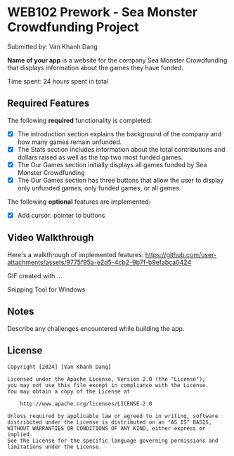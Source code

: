# WEB102 Prework - Sea Monster Crowdfunding Project

Submitted by: Van Khanh Dang

**Name of your app** is a website for the company Sea Monster Crowdfunding that displays information about the games they have funded.

Time spent: 24 hours spent in total

## Required Features

The following **required** functionality is completed:

* [x] The introduction section explains the background of the company and how many games remain unfunded.
* [x] The Stats section includes information about the total contributions and dollars raised as well as the top two most funded games.
* [x] The Our Games section initially displays all games funded by Sea Monster Crowdfunding
* [x] The Our Games section has three buttons that allow the user to display only unfunded games, only funded games, or all games.

The following **optional** features are implemented:

* [x] Add cursor: pointer to buttons

## Video Walkthrough

Here's a walkthrough of implemented features:
https://github.com/user-attachments/assets/9775f95a-e2d5-4cb2-9b7f-b9efabca0424


GIF created with ...  

Snipping Tool for Windows


## Notes

Describe any challenges encountered while building the app.

## License

    Copyright [2024] [Van Khanh Dang]

    Licensed under the Apache License, Version 2.0 (the "License");
    you may not use this file except in compliance with the License.
    You may obtain a copy of the License at

        http://www.apache.org/licenses/LICENSE-2.0

    Unless required by applicable law or agreed to in writing, software
    distributed under the License is distributed on an "AS IS" BASIS,
    WITHOUT WARRANTIES OR CONDITIONS OF ANY KIND, either express or implied.
    See the License for the specific language governing permissions and
    limitations under the License.
